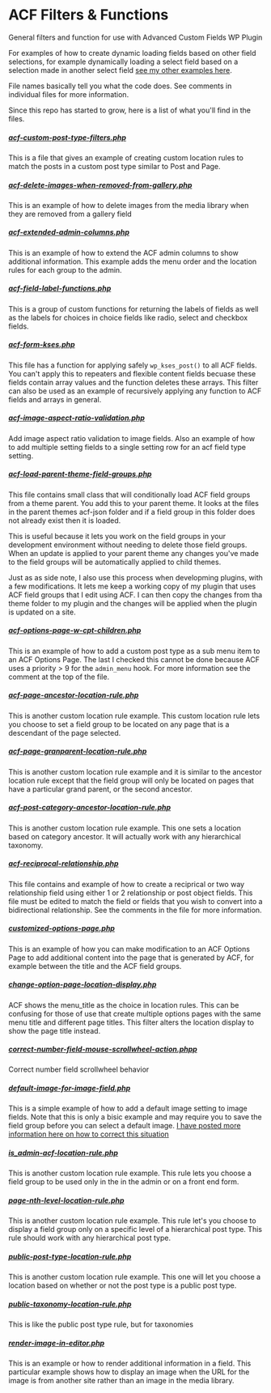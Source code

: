 # ACF Filters & Functions

General filters and function for use with Advanced Custom Fields WP Plugin

For examples of how to create dynamic loading fields based on other field selections, for example dynamically loading a select field based on a selection made in another select field [see my other examples here](https://github.com/Hube2/acf-dynamic-ajax-select-example).

File names basically tell you what the code does. See comments in individual files for more information.

Since this repo has started to grow, here is a list of what you'll find in the files.

##### [acf-custom-post-type-filters.php](https://github.com/Hube2/acf-filters-and-functions/blob/master/acf-custom-post-type-filters.php)
This is a file that gives an example of creating custom location rules to match the posts in a custom
post type similar to Post and Page.

##### [acf-delete-images-when-removed-from-gallery.php](https://github.com/Hube2/acf-filters-and-functions/blob/master/acf-delete-images-when-removed-from-gallery.php)
This is an example of how to delete images from the media library when they are removed from a gallery field

##### [acf-extended-admin-columns.php](https://github.com/Hube2/acf-filters-and-functions/blob/master/acf-extended-admin-columns.php)
This is an example of how to extend the ACF admin columns to show additional information. This example adds
the menu order and the location rules for each group to the admin.

##### [acf-field-label-functions.php](https://github.com/Hube2/acf-filters-and-functions/blob/master/acf-field-label-functions.php)
This is a group of custom functions for returning the labels of fields as well as the labels for choices in
choice fields like radio, select and checkbox fields.

##### [acf-form-kses.php](https://github.com/Hube2/acf-filters-and-functions/blob/master/acf-form-kses.php)
This file has a function for applying safely `wp_kses_post()` to all ACF fields. You can't apply this to
repeaters and flexible content fields becuase these fields contain array values and the function deletes
these arrays. This filter can also be used as an example of recursively applying any function to ACF fields
and arrays in general. 

##### [acf-image-aspect-ratio-validation.php](https://github.com/Hube2/acf-filters-and-functions/blob/master/acf-image-aspect-ratio-validation.php)
Add image aspect ratio validation to image fields. Also an example of how to add multiple setting fields to
a single setting row for an acf field type setting.

##### [acf-load-parent-theme-field-groups.php](https://github.com/Hube2/acf-filters-and-functions/blob/master/acf-load-parent-theme-field-groups.php)
This file contains small class that will conditionally load ACF field groups from a theme parent. You add
this to your parent theme. It looks at the files in the parent themes acf-json folder and if a field group
in this folder does not already exist then it is loaded.

This is useful because it lets you work on the field groups in your development environment without needing to
delete those field groups. When an update is applied to your parent theme any changes you've made to the
field groups will be automatically applied to child themes.

Just as as side note, I also use this process when developming plugins, with a few modifications. It lets me
keep a working copy of my plugin that uses ACF field groups that I edit using ACF. I can then copy the changes
from tha theme folder to my plugin and the changes will be applied when the plugin is updated on a site.

##### [acf-options-page-w-cpt-children.php](https://github.com/Hube2/acf-filters-and-functions/blob/master/acf-options-page-w-cpt-children.php)
This is an example of how to add a custom post type as a sub menu item to an ACF Options Page. The last I checked
this cannot be done because ACF uses a priority > 9 for the `admin_menu` hook. For more information see the
comment at the top of the file.

##### [acf-page-ancestor-location-rule.php](https://github.com/Hube2/acf-filters-and-functions/blob/master/acf-page-ancestor-location-rule.php)
This is another custom location rule example. This custom location rule lets you choose to set a field group
to be located on any page that is a descendant of the page selected.

##### [acf-page-granparent-location-rule.php](https://github.com/Hube2/acf-filters-and-functions/blob/master/acf-page-granparent-location-rule.php)
This is another custom location rule example and it is similar to the ancestor location rule except that the
field group will only be located on pages that have a particular grand parent, or the second ancestor.

##### [acf-post-category-ancestor-location-rule.php](https://github.com/Hube2/acf-filters-and-functions/blob/master/acf-post-category-ancestor-location-rule.php)
This is another custom location rule example. This one sets a location based on category ancestor. It will
actually work with any hierarchical taxonomy.

##### [acf-reciprocal-relationship.php](https://github.com/Hube2/acf-filters-and-functions/blob/master/acf-reciprocal-relationship.php)
This file contains and example of how to create a reciprical or two way relationship field using either 1 or 2
relationship or post object fields. This file must be edited to match the field or fields that you wish to
convert into a bidirectional relationship. See the comments in the file for more information.

##### [customized-options-page.php](https://github.com/Hube2/acf-filters-and-functions/blob/master/customized-options-page.php)
This is an example of how you can make modification to an ACF Options Page to add additional content into
the page that is generated by ACF, for example between the title and the ACF field groups.

##### [change-option-page-location-display.php](https://github.com/Hube2/acf-filters-and-functions/blob/master/change-option-page-location-display.php)
ACF shows the menu_title as the choice in location rules. This can be confusing for those of use that create
multiple options pages with the same menu title and different page titles. This filter alters the location
display to show the page title instead.

##### [correct-number-field-mouse-scrollwheel-action.phpp](https://github.com/Hube2/acf-filters-and-functions/blob/master/correct-number-field-mouse-scrollwheel-action.php)
Correct number field scrollwheel behavior

##### [default-image-for-image-field.php](https://github.com/Hube2/acf-filters-and-functions/blob/master/default-image-for-image-field.php)
This is a simple example of how to add a default image setting to image fields. Note that this is only a bisic example and may require you to save the field group before you can select a default image. [I have posted more
information here on how to correct this situation](https://acfextras.com/default-image-for-image-field/)

##### [is_admin-acf-location-rule.php](https://github.com/Hube2/acf-filters-and-functions/blob/master/is_admin-acf-location-rule.php)
This is another custom location rule example. This rule lets you choose a field group to be used only in the
in the admin or on a front end form.

##### [page-nth-level-location-rule.php](https://github.com/Hube2/acf-filters-and-functions/blob/master/page-nth-level-location-rule.php)
This is another custom location rule example. This rule let's you choose to display a field group only on a
specific level of a hierarchical post type. This rule should work with any hierarchical post type.

##### [public-post-type-location-rule.php](https://github.com/Hube2/acf-filters-and-functions/blob/master/public-post-type-location-rule.php)
This is another custom location rule example. This one will let you choose a location based on whether or not
the post type is a public post type.

##### [public-taxonomy-location-rule.php](https://github.com/Hube2/acf-filters-and-functions/blob/master/public-taxonomy-location-rule.php)
This is like the public post type rule, but for taxonomies

##### [render-image-in-editor.php](https://github.com/Hube2/acf-filters-and-functions/blob/master/render-image-in-editor.php)
This is an example or how to render additional information in a field. This particular example shows how to
display an image when the URL for the image is from another site rather than an image in the media library.
